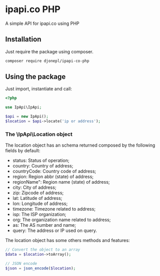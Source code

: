 # ipapi.co PHP

A simple API for ipapi.co using PHP

## Installation

Just require the package using composer.

```sh
composer require djonepl/ipapi-co-php
```

## Using the package

Just import, instantiate and call:

```php
<?php

use IpApi\IpApi;

$api = new IpApi();
$location = $api->locate('ip or address');
```

### The \IpApi\Location object

The location object has an schema returned composed by the following fields by default:

- status: Status of operation;
- country: Country of address;
- countryCode: Country code of address;
- region: Region abbr (state) of address;
- regionName": Region name (state) of address;
- city: City of address;
- zip: Zipcode of address;
- lat: Latitude of address;
- lon: Longitude of address;
- timezone: Timezone related to address;
- isp: The ISP organization;
- org: The organization name related to address;
- as: The AS number and name;
- query: The address or IP used on query.

The location object has some others methods and features:

```php
// Convert the object to an array
$data = $location->toArray();

// JSON encode
$json = json_encode($location);
```
